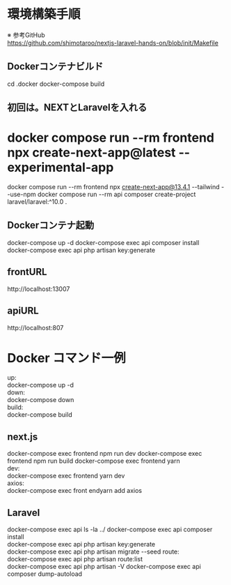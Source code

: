 # 環境構築手順
※ 参考GitHub  
https://github.com/shimotaroo/nextjs-laravel-hands-on/blob/init/Makefile

## Dockerコンテナビルド
cd .docker
docker-compose build

## 初回は。NEXTとLaravelを入れる
# docker compose run --rm frontend npx create-next-app@latest --experimental-app
docker compose run --rm frontend npx create-next-app@13.4.1 --tailwind --use-npm
docker compose run --rm api composer create-project laravel/laravel:^10.0 .

## Dockerコンテナ起動
docker-compose up -d
docker-compose exec api composer install  
docker-compose exec api php artisan key:generate


## frontURL
http://localhost:13007

## apiURL
http://localhost:807

# Docker コマンド一例
up:  
docker-compose up -d  
down:  
docker-compose down  
build:  
docker-compose build

## next.js
docker-compose exec frontend npm run dev
docker-compose exec frontend npm run build
docker-compose exec frontend yarn  
dev:  
docker-compose exec frontend yarn dev  
axios:  
docker-compose exec front endyarn add axios

## Laravel
docker-compose exec api ls -la ../
docker-compose exec api composer install  
docker-compose exec api php artisan key:generate  
docker-compose exec api php artisan migrate --seed
route:  
docker-compose exec api php artisan route:list  
docker-compose exec api php artisan -V
docker-compose exec api composer dump-autoload
